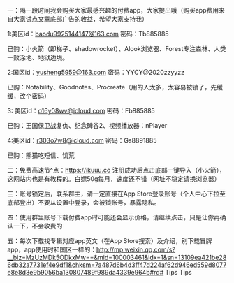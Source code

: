 一：隔一段时间我会购买大家最感兴趣的付费app，大家提出哦（购买app费用来自大家试点文章底部广告的收益，希望大家支持我）

1:美区id：baodu9925144147@163.com
   密码：Tb885885

已购：小火箭（即梯子、shadowrocket）、Alook浏览器、Forest专注森林、人类一败涂地、地狱边境。

2:国区id：yusheng5959@163.com
   密码：YYCY@2020zzyyzz

已购：Notability、Goodnotes、Procreate（用的人太多，太容易被锁了，先缓缓，改个密码）

3: 美区id：o16y08wv@icloud.com
    密码：Fb885885

已购：王国保卫战复仇、纪念碑谷2、视频播放器：nPlayer

4:美区id：r303o7w8@icloud.com
   密码：Gs8891885

已购：熊猫吃短信、饥荒

二：免费高速节^点：https://ikuuu.co
注册成功后点击底部一键导入（小火箭），这网站内也是有教程的。白嫖50g每月，速度还不错（网址不稳定请换浏览器）

三：账号锁定后，联系群主，请一定直接在App Store登录账号（个人中心下拉至底部登出）不要从设置中登录，会被锁账号，暴露隐私。

四：使用群里账号下载付费app时可能还会显示价格，请继续点击，只是让你再确认一下，不会收费的

五：每次下载找专辑对应app英文（在App Store搜索）及介绍，别下载冒牌app，app使用时和国区一样的：http://mp.weixin.qq.com/s?__biz=MzUzMDk5ODkxMw==&mid=100003461&idx=1&sn=13109ea421be286db32a7731ef4e9df1&chksm=7a487d6b4d3ff47d224af62d946ed559d8077e8e8d3e9b9056ba130807489f989da4339e964b#rd# Tips
Tips
